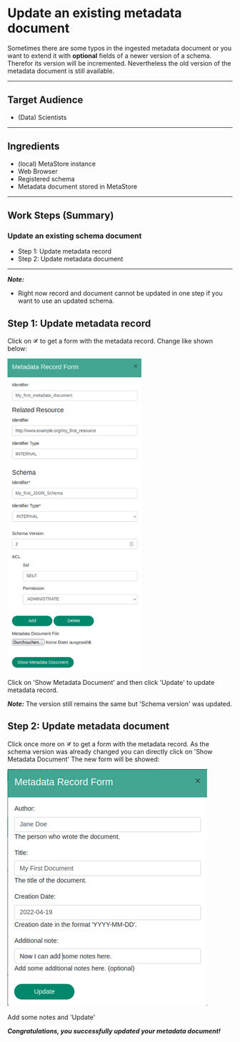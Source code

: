 # Update an existing metadata document
Sometimes there are some typos in the ingested metadata document or you want to 
extend it with **optional** fields of a newer version of a schema. Therefor its 
version will be incremented. Nevertheless the old version of the metadata document
is still available.

---

## Target Audience

- (Data) Scientists

---

## Ingredients

- (local) MetaStore instance
- Web Browser
- Registered schema
- Metadata document stored in MetaStore

---

## Work Steps (Summary)


### Update an existing schema document
 * Step 1: Update metadata record
 * Step 2: Update metadata document
---

***Note:*** 
- Right now record and document cannot be updated in one step if you want to use
an updated schema.

## Step 1: Update metadata record
Click on <img src="/images/EditEntry.png" alt="Edit Entry" style="max-height:15px;" />
to get a form with the metadata record. Change like shown below:

<div class="centerbox">
    <img src="/images/MetadataManagement_Step6.png" alt="List of Schema Records" style="max-height:50em;" />
</div>

Click on 'Show Metadata Document' and then click 'Update' to update metadata record.

***Note:*** The version still remains the same but 'Schema version' was updated.  



## Step 2: Update metadata document
Click once more on <img src="/images/EditEntry.png" alt="Edit Entry" style="max-height:15px;" />
to get a form with the metadata record. As the schema version was already changed 
you can directly click on 'Show Metadata Document'
The new form will be showed:

<div class="centerbox">
    <img src="/images/MetadataManagement_Step7.png" alt="List of Schema Records" style="max-height:50em;" />
</div>

Add some notes and 'Update'

***Congratulations, you successfully updated your metadata document!***
